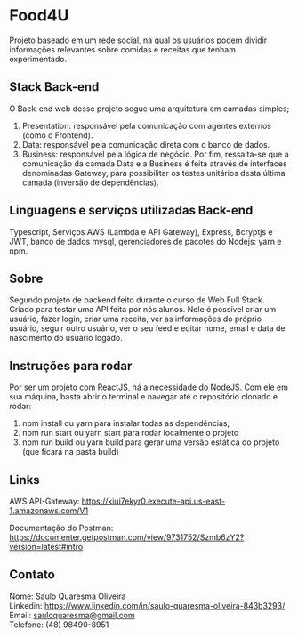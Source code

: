 # Food4U

Projeto baseado em um rede social, na qual os usuários podem dividir informações relevantes sobre comidas e receitas que tenham experimentado.

## Stack Back-end

O Back-end web desse projeto segue uma arquitetura em camadas simples;

1. Presentation: responsável pela comunicação com agentes externos (como o Frontend).
2. Data: responsável pela comunicação direta com o banco de dados.
3. Business: responsável pela lógica de negócio. Por fim, ressalta-se que a comunicação da camada Data e a Business é feita através de interfaces denominadas Gateway, para possibilitar os testes unitários desta última camada (inversão de dependências).

## Linguagens e serviços utilizadas Back-end

Typescript, Serviços AWS (Lambda e API Gateway), Express, Bcryptjs e JWT, banco de dados mysql, gerenciadores de pacotes do Nodejs: yarn e npm.

## Sobre

Segundo projeto de backend feito durante o curso de Web Full Stack. Criado para testar uma API feita por nós alunos. Nele é possível criar um usuário, fazer login, criar uma receita, ver as informações do próprio usuário, seguir outro usuário, ver o seu feed e editar nome, email e data de nascimento do usuário logado.

## Instruções para rodar

Por ser um projeto com ReactJS, há a necessidade do NodeJS. Com ele em sua máquina, basta abrir o terminal e navegar até o repositório clonado e rodar:

1. npm install ou yarn para instalar todas as dependências;
2. npm run start ou yarn start para rodar localmente o projeto
3. npm run build ou yarn build para gerar uma versão estática do projeto (que ficará na pasta build)

## Links

AWS API-Gateway: https://kiui7ekyr0.execute-api.us-east-1.amazonaws.com/V1

Documentação do Postman: https://documenter.getpostman.com/view/9731752/Szmb6zY2?version=latest#intro

## Contato

Nome: Saulo Quaresma Oliveira  <br />
Linkedin: https://www.linkedin.com/in/saulo-quaresma-oliveira-843b3293/  <br />
Email: sauloquaresma@gmail.com  <br />
Telefone: (48) 98490-8951
